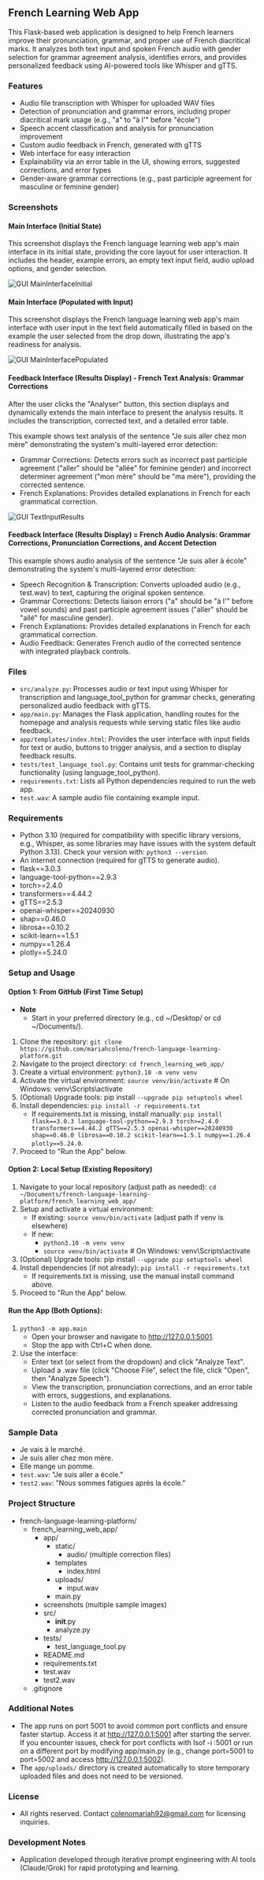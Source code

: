 ## French Learning Web App
This Flask-based web application is designed to help French learners improve their pronunciation, grammar, and proper use of French diacritical marks. 
It analyzes both text input and spoken French audio with gender selection for grammar agreement analysis, identifies errors, and provides personalized feedback using AI-powered tools like Whisper and gTTS.

### Features
- Audio file transcription with Whisper for uploaded WAV files
- Detection of pronunciation and grammar errors, including proper diacritical mark usage (e.g., "a" to "à l'" before "école")
- Speech accent classification and analysis for pronunciation improvement
- Custom audio feedback in French, generated with gTTS
- Web interface for easy interaction
- Explainability via an error table in the UI, showing errors, suggested corrections, and error types 
- Gender-aware grammar corrections (e.g., past participle agreement for masculine or feminine gender)

### Screenshots
#### Main Interface (Initial State)
This screenshot displays the French language learning web app's main interface in its initial state, providing the core layout for user interaction. It includes the header, example errors, an empty text input field, audio upload options, and gender selection. 

![GUI MainInterfaceInitial](screenshots/main_interface_initial.png)

#### Main Interface (Populated with Input)
This screenshot displays the French language learning web app's main interface with user input in the text field automatically filled in based on the example the user selected from the drop down, illustrating the app's readiness for analysis.

![GUI MainInterfacePopulated](screenshots/main_interface_populated.png)

#### Feedback Interface (Results Display) - French Text Analysis: Grammar Corrections
After the user clicks the "Analyser" button, this section displays and dynamically extends the main interface to present the analysis results. It includes the transcription, corrected text, and a detailed error table. 

This example shows text analysis of the sentence "Je suis aller chez mon mère" demonstrating the system's multi-layered error detection:
- Grammar Corrections: Detects errors such as incorrect past participle agreement ("aller" should be "allée" for feminine gender) and incorrect determiner agreement ("mon mère" should be "ma mère"), providing the corrected sentence.
- French Explanations: Provides detailed explanations in French for each grammatical correction.

![GUI TextInputResults](screenshots/text_input_results.png)

#### Feedback Interface (Results Display) = French Audio Analysis: Grammar Corrections, Pronunciation Corrections, and Accent Detection
This example shows audio analysis of the sentence "Je suis aller à école" demonstrating the system's multi-layered error detection:
- Speech Recognition & Transcription: Converts uploaded audio (e.g., test.wav) to text, capturing the original spoken sentence.   
- Grammar Corrections: Detects liaison errors ("a" should be "à l'" before vowel sounds) and past participle agreement issues ("aller" should be "allé" for masculine gender).
- French Explanations: Provides detailed explanations in French for each grammatical correction.
- Audio Feedback: Generates French audio of the corrected sentence with integrated playback controls.

### Files
- `src/analyze.py`: Processes audio or text input using Whisper for transcription and language_tool_python for grammar checks, generating personalized audio feedback with gTTS.
- `app/main.py`: Manages the Flask application, handling routes for the homepage and analysis requests while serving static files like audio feedback.
- `app/templates/index.html`: Provides the user interface with input fields for text or audio, buttons to trigger analysis, and a section to display feedback results.
- `tests/test_language_tool.py`: Contains unit tests for grammar-checking functionality (using language_tool_python).
- `requirements.txt`: Lists all Python dependencies required to run the web app.
- `test.wav`: A sample audio file containing example input.

### Requirements
- Python 3.10 (required for compatibility with specific library versions, e.g., Whisper, as some libraries may have issues with the system default Python 3.13). Check your version with: `python3 --version`.
- An internet connection (required for gTTS to generate audio).
- flask==3.0.3 
- language-tool-python==2.9.3
- torch>=2.4.0
- transformers==4.44.2
- gTTS==2.5.3
- openai-whisper==20240930
- shap==0.46.0
- librosa==0.10.2
- scikit-learn==1.5.1
- numpy==1.26.4     
- plotly==5.24.0  
  
### Setup and Usage
#### Option 1: From GitHub (First Time Setup)
- **Note**
  - Start in your preferred directory (e.g., cd ~/Desktop/ or cd ~/Documents/). 
1. Clone the repository: `git clone https://github.com/mariahcoleno/french-language-learning-platform.git`
2. Navigate to the project directory: `cd french_learning_web_app/`
3. Create a virtual environment: `python3.10 -m venv venv`
4. Activate the virtual environment: `source venv/bin/activate` # On Windows: venv\Scripts\activate
5. (Optional) Upgrade tools: pip install `--upgrade pip setuptools wheel` 
6. Install dependencies: `pip install -r requirements.txt`
   - If requirements.txt is missing, install manually: 
     `pip install flask==3.0.3 language-tool-python==2.9.3 torch>=2.4.0 transformers==4.44.2
      gTTS==2.5.3 openai-whisper==20240930 shap==0.46.0 librosa==0.10.2 scikit-learn==1.5.1 numpy==1.26.4 plotly==5.24.0`.
7. Proceed to "Run the App" below.

#### Option 2: Local Setup (Existing Repository)
1. Navigate to your local repository (adjust path as needed): `cd ~/Documents/french-language-learning-platform/french_learning_web_app/`
2. Setup and activate a virtual environment:
   - If existing: `source venv/bin/activate` (adjust path if venv is elsewhere)
   - If new:
     - `python3.10 -m venv venv`
     - `source venv/bin/activate` # On Windows: venv\Scripts\activate
3. (Optional) Upgrade tools: pip install `--upgrade pip setuptools wheel` 
4. Install dependencies (if not already): `pip install -r requirements.txt` 
   - If requirements.txt is missing, use the manual install command above.
5. Proceed to "Run the App" below.

#### Run the App (Both Options):
1. `python3 -m app.main` 
   - Open your browser and navigate to http://127.0.0.1:5001.
   - Stop the app with Ctrl+C when done.
2. Use the interface:
   - Enter text (or select from the dropdown) and click "Analyze Text".
   - Upload a .wav file (click "Choose File", select the file, click "Open", then "Analyze Speech").
   - View the transcription, pronunciation corrections, and an error table with errors, suggestions, and explanations.
   - Listen to the audio feedback from a French speaker addressing corrected pronunciation and grammar.  

### Sample Data
- Je vais à le marché.
- Je suis aller chez mon mère.
- Elle mange un pomme. 
- `test.wav`: "Je suis aller a école."
- `test2.wav`: "Nous sommes fatigues après la école."

### Project Structure
- french-language-learning-platform/
  - french_learning_web_app/
    - app/
      - static/
        - audio/ (multiple correction files)
      - templates
        - index.html
      - uploads/
        - input.wav
      - main.py
    - screenshots (multiple sample images)
    - src/
      - __init__.py
      - analyze.py 
    - tests/
      - test_language_tool.py 
    - README.md
    - requirements.txt
    - test.wav
    - test2.wav
  - .gitignore

### Additional Notes
- The app runs on port 5001 to avoid common port conflicts and ensure faster startup. Access it at http://127.0.0.1:5001 after starting the server. If you encounter issues, check for port conflicts with lsof -i :5001 or run on a different port by modifying app/main.py (e.g., change port=5001 to port=5002 and access http://127.0.0.1:5002).
- The `app/uploads/` directory is created automatically to store temporary uploaded files and does not need to be versioned.

### License
- All rights reserved. Contact colenomariah92@gmail.com for licensing inquiries.

### Development Notes
- Application developed through iterative prompt engineering with AI tools (Claude/Grok) for rapid prototyping and learning.
